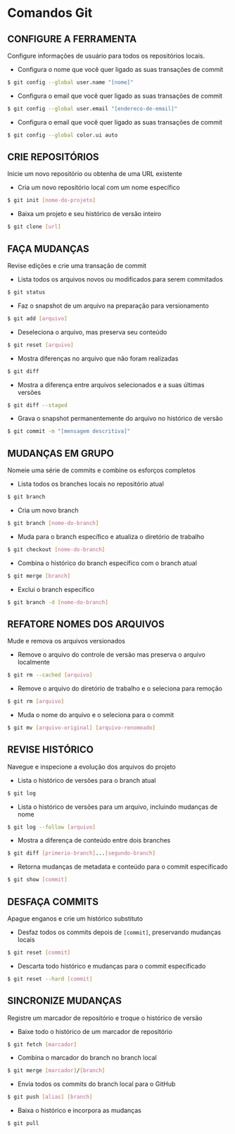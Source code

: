 # Comandos Git

## CONFIGURE A FERRAMENTA
Configure informações de usuário para todos os repositórios locais.

- Configura o nome que você quer ligado as suas transações de
commit
```sh
$ git config --global user.name "[nome]"
```
- Configura o email que você quer ligado as suas transações de commit
```sh
$ git config --global user.email "[endereco-de-email]"
```
- Configura o email que você quer ligado as suas transações de commit
```sh
$ git config --global color.ui auto
````

## CRIE REPOSITÓRIOS
Inicie um novo repositório ou obtenha de uma URL existente

- Cria um novo repositório local com um nome específico
```sh
$ git init [nome-do-projeto]
```
- Baixa um projeto e seu histórico de versão inteiro
```sh
$ git clone [url]
```
## FAÇA MUDANÇAS
Revise edições e crie uma transação de commit

- Lista todos os arquivos novos ou modificados para serem commitados
```sh
$ git status
```

- Faz o snapshot de um arquivo na preparação para versionamento
```sh
$ git add [arquivo]
```

- Deseleciona o arquivo, mas preserva seu conteúdo
```sh
$ git reset [arquivo]
```
- Mostra diferenças no arquivo que não foram realizadas
```sh
$ git diff
```
- Mostra a diferença entre arquivos selecionados e a suas últimas versões
```sh
$ git diff --staged
```
- Grava o snapshot permanentemente do arquivo no histórico de versão
```sh
$ git commit -m "[mensagem descritiva]"
```

## MUDANÇAS EM GRUPO
Nomeie uma série de commits e combine os esforços completos

- Lista todos os branches locais no repositório atual
```sh
$ git branch
```

- Cria um novo branch
```sh
$ git branch [nome-do-branch]
```

- Muda para o branch específico e atualiza o diretório de trabalho
```sh
$ git checkout [nome-do-branch]
```

- Combina o histórico do branch específico com o branch atual
```sh
$ git merge [branch]
```

- Exclui o branch específico
```sh
$ git branch -d [nome-do-branch]
```

## REFATORE NOMES DOS ARQUIVOS
Mude e remova os arquivos versionados

- Remove o arquivo do controle de versão mas preserva o arquivo localmente
```sh
$ git rm --cached [arquivo]
```

- Remove o arquivo do diretório de trabalho e o seleciona para remoção
```sh
$ git rm [arquivo]
```

- Muda o nome do arquivo e o seleciona para o commit
```sh
$ git mv [arquivo-original] [arquivo-renomeado]
```

## REVISE HISTÓRICO
Navegue e inspecione a evolução dos arquivos do projeto

- Lista o histórico de versões para o branch atual
```sh
$ git log
```

- Lista o histórico de versões para um arquivo, incluindo mudanças de nome
```sh
$ git log --follow [arquivo]
```

- Mostra a diferença de conteúdo entre dois branches
```sh
$ git diff [primerio-branch]...[segundo-branch]
```

- Retorna mudanças de metadata e conteúdo para o commit especificado
```sh
$ git show [commit]
```

## DESFAÇA COMMITS
Apague enganos e crie um histórico substituto

- Desfaz todos os commits depois de `[commit]`, preservando mudanças locais
```sh
$ git reset [commit]
```

- Descarta todo histórico e mudanças para o commit especificado
```sh
$ git reset --hard [commit]
```

## SINCRONIZE MUDANÇAS
Registre um marcador de repositório e troque o histórico de versão

- Baixe todo o histórico de um marcador de repositório
```sh
$ git fetch [marcador]
```

- Combina o marcador do branch no branch local
```sh
$ git merge [marcador]/[branch]
```

- Envia todos os commits do branch local para o GitHub
```sh
$ git push [alias] [branch]
```

- Baixa o histórico e incorpora as mudanças
```sh
$ git pull
```
